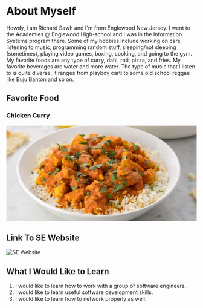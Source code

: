 # About Myself
Howdy, I am Richard Sawh and I'm from Englewood New Jersey. I went to the Academies @ Englewood High-school and I was in the Information Systems program there. Some of my hobbies include working on cars, listening to music, programming random stuff, sleeping/not sleeping (sometimes), playing video games, boxing, cooking, and going to the gym. My favorite foods are any type of curry, dahl, roti, pizza, and fries. My favorite beverages are water and more water. The type of music that I listen to is quite diverse, it ranges from playboy carti to some old school reggae like Buju Banton and so on. 

## Favorite Food
### Chicken Curry
![image](1501791674-delish-chicken-curry-horizontal.jpg)

## Link To SE Website
![SE Website](https://www.rit.edu/computing/department-software-engineering)

## What I Would Like to Learn
<ol>
  <li>I would like to learn how to work with a group of software engineers.</li>
  <li>I would like to learn useful software development skills.</li>
  <li>I would like to learn how to network properly as well.</li>
</ol>
